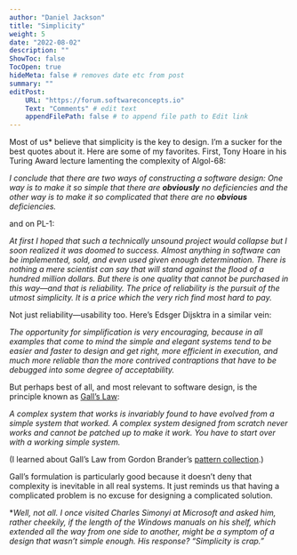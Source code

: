 ```yaml
---
author: "Daniel Jackson"
title: "Simplicity"
weight: 5
date: "2022-08-02"
description: ""
ShowToc: false
TocOpen: true
hideMeta: false # removes date etc from post
summary: ""
editPost:
    URL: "https://forum.softwareconcepts.io"
    Text: "Comments" # edit text
    appendFilePath: false # to append file path to Edit link
---
```

Most of us\* believe that simplicity is the key to design. I’m a sucker for the best quotes about it. Here are some of my favorites. First, Tony Hoare in his Turing Award lecture lamenting the complexity of Algol-68:

*I conclude that there are two ways of constructing a software design: One way is to make it so simple that there are **obviously** no deficiencies and the other way is to make it so complicated that there are no **obvious** deficiencies.*

and on PL-1:

*At first I hoped that such a technically unsound project would collapse but I soon realized it was doomed to success. Almost anything in software can be implemented, sold, and even used given enough determination. There is nothing a mere scientist can say that will stand against the flood of a hundred million dollars. But there is one quality that cannot be purchased in this way—and that is reliability. The price of reliability is the pursuit of the utmost simplicity. It is a price which the very rich find most hard to pay.*

Not just reliability—usability too. Here’s Edsger Dijsktra in a similar vein:

*The opportunity for simplification is very encouraging, because in all examples that come to mind the simple and elegant systems tend to be easier and faster to design and get right, more efficient in execution, and much more reliable than the more contrived contraptions that have to be debugged into some degree of acceptability.*

But perhaps best of all, and most relevant to software design, is the principle known as [Gall’s Law](https://en.wikipedia.org/wiki/John_Gall_(author)#Gall's_law): 

*A complex system that works is invariably found to have evolved from a simple system that worked. A complex system designed from scratch never works and cannot be patched up to make it work. You have to start over with a working simple system.*

(I learned about Gall’s Law from Gordon Brander’s [pattern collection](https://gordonbrander.com/pattern/galls-law/).)

Gall’s formulation is particularly good because it doesn’t deny that complexity is inevitable in all real systems. It just reminds us that having a complicated problem is no excuse for designing a complicated solution.

\**Well, not all. I once visited Charles Simonyi at Microsoft and asked him, rather cheekily, if the length of the Windows manuals on his shelf, which extended all the way from one side to another, might be a symptom of a design that wasn’t simple enough. His response? “Simplicity is crap.”*


